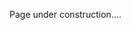 
<html>
<style>
.page-header {
  font-family: "Gill Sans", sans-serif;
  color: #000;
  text-align: center;
  background-color: $header-bg-color;
  background-image: url("./images/logo.png");
  background-repeat: no-repeat;
  background-size: cover;
  margin: 0 auto;

}
  .btn {
    color: #000;
    border-color: #000; 
    background-color: #fff;
  } 

  .btn:hover {
    color: #000;
    text-decoration: none;
    border-color: #000;
    background-color: #7c940ea1;
  }
</style>

<body>
  Page under construction....
</body>
</html>
